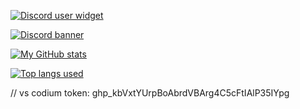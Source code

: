 <!-- ### ![](https://i.ytimg.com/vi/APX9DHvmX4o/maxresdefault.jpg)*this cat is not mine (but very cute)* -->
[![Discord user widget](https://lanyard-profile-readme.vercel.app/api/755797386030481469?hideStatus=true&idleMessage=%20)](https://aritz331.github.io/discord)

[![Discord banner](https://img.shields.io/badge/aritz331.tk/discord-0d1117?style=for-the-badge&logo=discord&logoColor=white&labelColor=0d1117)](https://aritz331.github.io/discord)

[![My GitHub stats](https://github-readme-stats.vercel.app/api?username=aritz331&show_icons=true&theme=github_dark&title_color=ffffff&border_color=0d1117)](https://aritz331.github.io/discord)

[![Top langs used](https://github-readme-stats.vercel.app/api/top-langs/?username=Aritz331&show_icons=true&theme=github_dark&title_color=ffffff&border_color=0d1117&card_width=496)](https://aritz331.github.io/discord)

// vs codium token: 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




<!--
**aritz331/aritz331** is a ✨ _special_ ✨ repository because its `README.md` (this file) appears on your GitHub profile.

Here are some ideas to get you started:

- 🔭 I’m currently working on ...
- 🌱 I’m currently learning ...
- 👯 I’m looking to collaborate on ...
- 🤔 I’m looking for help with ...
- 💬 Ask me about ...
- 📫 How to reach me: ...
- 😄 Pronouns: ...
- ⚡ Fun fact: ...
-->
